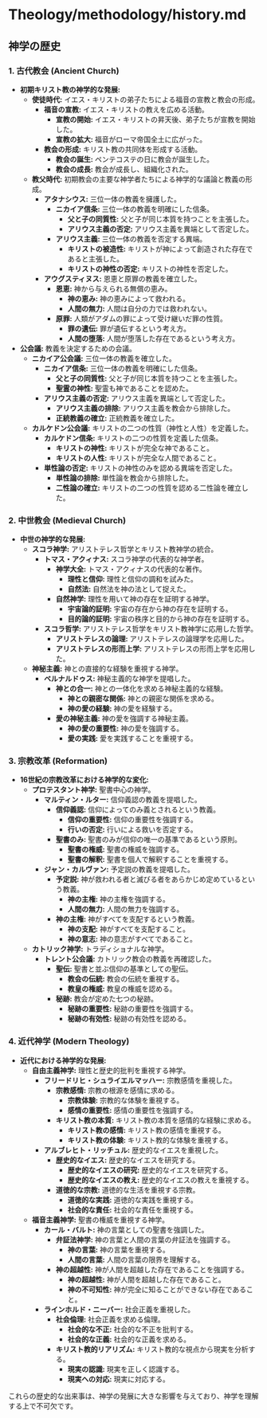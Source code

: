 # Theology/methodology/history.md

## 神学の歴史

### 1. 古代教会 (Ancient Church)
- **初期キリスト教の神学的な発展:**
    - **使徒時代:** イエス・キリストの弟子たちによる福音の宣教と教会の形成。
        - **福音の宣教:** イエス・キリストの教えを広める活動。
            - **宣教の開始:** イエス・キリストの昇天後、弟子たちが宣教を開始した。
            - **宣教の拡大:** 福音がローマ帝国全土に広がった。
        - **教会の形成:** キリスト教の共同体を形成する活動。
            - **教会の誕生:** ペンテコステの日に教会が誕生した。
            - **教会の成長:** 教会が成長し、組織化された。
    - **教父時代:** 初期教会の主要な神学者たちによる神学的な議論と教義の形成。
        - **アタナシウス:** 三位一体の教義を擁護した。
            - **ニカイア信条:** 三位一体の教義を明確にした信条。
                - **父と子の同質性:** 父と子が同じ本質を持つことを主張した。
                - **アリウス主義の否定:** アリウス主義を異端として否定した。
            - **アリウス主義:** 三位一体の教義を否定する異端。
                - **キリストの被造性:** キリストが神によって創造された存在であると主張した。
                - **キリストの神性の否定:** キリストの神性を否定した。
        - **アウグスティヌス:** 恩恵と原罪の教義を確立した。
            - **恩恵:** 神から与えられる無償の恵み。
                - **神の恵み:** 神の恵みによって救われる。
                - **人間の無力:** 人間は自分の力では救われない。
            - **原罪:** 人類がアダムの罪によって受け継いだ罪の性質。
                - **罪の遺伝:** 罪が遺伝するという考え方。
                - **人間の堕落:** 人間が堕落した存在であるという考え方。
- **公会議:** 教義を決定するための会議。
    - **ニカイア公会議:** 三位一体の教義を確立した。
        - **ニカイア信条:** 三位一体の教義を明確にした信条。
            - **父と子の同質性:** 父と子が同じ本質を持つことを主張した。
            - **聖霊の神性:** 聖霊も神であることを認めた。
        - **アリウス主義の否定:** アリウス主義を異端として否定した。
            - **アリウス主義の排除:** アリウス主義を教会から排除した。
            - **正統教義の確立:** 正統教義を確立した。
    - **カルケドン公会議:** キリストの二つの性質（神性と人性）を定義した。
        - **カルケドン信条:** キリストの二つの性質を定義した信条。
            - **キリストの神性:** キリストが完全な神であること。
            - **キリストの人性:** キリストが完全な人間であること。
        - **単性論の否定:** キリストの神性のみを認める異端を否定した。
            - **単性論の排除:** 単性論を教会から排除した。
            - **二性論の確立:** キリストの二つの性質を認める二性論を確立した。

### 2. 中世教会 (Medieval Church)
- **中世の神学的な発展:**
    - **スコラ神学:** アリストテレス哲学とキリスト教神学の統合。
        - **トマス・アクィナス:** スコラ神学の代表的な神学者。
            - **神学大全:** トマス・アクィナスの代表的な著作。
                - **理性と信仰:** 理性と信仰の調和を試みた。
                - **自然法:** 自然法を神の法として捉えた。
            - **自然神学:** 理性を用いて神の存在を証明する神学。
                - **宇宙論的証明:** 宇宙の存在から神の存在を証明する。
                - **目的論的証明:** 宇宙の秩序と目的から神の存在を証明する。
        - **スコラ哲学:** アリストテレス哲学をキリスト教神学に応用した哲学。
            - **アリストテレスの論理:** アリストテレスの論理学を応用した。
            - **アリストテレスの形而上学:** アリストテレスの形而上学を応用した。
    - **神秘主義:** 神との直接的な経験を重視する神学。
        - **ベルナルドゥス:** 神秘主義的な神学を提唱した。
            - **神との合一:** 神との一体化を求める神秘主義的な経験。
                - **神との親密な関係:** 神との親密な関係を求める。
                - **神の愛の経験:** 神の愛を経験する。
            - **愛の神秘主義:** 神の愛を強調する神秘主義。
                - **神の愛の重要性:** 神の愛を強調する。
                - **愛の実践:** 愛を実践することを重視する。

### 3. 宗教改革 (Reformation)
- **16世紀の宗教改革における神学的な変化:**
    - **プロテスタント神学:** 聖書中心の神学。
        - **マルティン・ルター:** 信仰義認の教義を提唱した。
            - **信仰義認:** 信仰によってのみ義とされるという教義。
                - **信仰の重要性:** 信仰の重要性を強調する。
                - **行いの否定:** 行いによる救いを否定する。
            - **聖書のみ:** 聖書のみが信仰の唯一の基準であるという原則。
                - **聖書の権威:** 聖書の権威を強調する。
                - **聖書の解釈:** 聖書を個人で解釈することを重視する。
        - **ジャン・カルヴァン:** 予定説の教義を提唱した。
            - **予定説:** 神が救われる者と滅びる者をあらかじめ定めているという教義。
                - **神の主権:** 神の主権を強調する。
                - **人間の無力:** 人間の無力を強調する。
            - **神の主権:** 神がすべてを支配するという教義。
                - **神の支配:** 神がすべてを支配すること。
                - **神の意志:** 神の意志がすべてであること。
    - **カトリック神学:** トラディショナルな神学。
        - **トレント公会議:** カトリック教会の教義を再確認した。
            - **聖伝:** 聖書と並ぶ信仰の基準としての聖伝。
                - **教会の伝統:** 教会の伝統を重視する。
                - **教皇の権威:** 教皇の権威を認める。
            - **秘跡:** 教会が定めた七つの秘跡。
                - **秘跡の重要性:** 秘跡の重要性を強調する。
                - **秘跡の有効性:** 秘跡の有効性を認める。

### 4. 近代神学 (Modern Theology)
- **近代における神学的な発展:**
    - **自由主義神学:** 理性と歴史的批判を重視する神学。
        - **フリードリヒ・シュライエルマッハー:** 宗教感情を重視した。
            - **宗教感情:** 宗教の根源を感情に求める。
                - **宗教体験:** 宗教的な体験を重視する。
                - **感情の重要性:** 感情の重要性を強調する。
            - **キリスト教の本質:** キリスト教の本質を感情的な経験に求める。
                - **キリスト教の感情:** キリスト教の感情を重視する。
                - **キリスト教の体験:** キリスト教的な体験を重視する。
        - **アルブレヒト・リッチュル:** 歴史的なイエスを重視した。
            - **歴史的なイエス:** 歴史的なイエスを研究する。
                - **歴史的なイエスの研究:** 歴史的なイエスを研究する。
                - **歴史的なイエスの教え:** 歴史的なイエスの教えを重視する。
            - **道徳的な宗教:** 道徳的な生活を重視する宗教。
                - **道徳的な実践:** 道徳的な実践を重視する。
                - **社会的な責任:** 社会的な責任を重視する。
    - **福音主義神学:** 聖書の権威を重視する神学。
        - **カール・バルト:** 神の言葉としての聖書を強調した。
            - **弁証法神学:** 神の言葉と人間の言葉の弁証法を強調する。
                - **神の言葉:** 神の言葉を重視する。
                - **人間の言葉:** 人間の言葉の限界を理解する。
            - **神の超越性:** 神が人間を超越した存在であることを強調する。
                - **神の超越性:** 神が人間を超越した存在であること。
                - **神の不可知性:** 神が完全に知ることができない存在であること。
        - **ラインホルド・ニーバー:** 社会正義を重視した。
            - **社会倫理:** 社会正義を求める倫理。
                - **社会的な不正:** 社会的な不正を批判する。
                - **社会的な正義:** 社会的な正義を求める。
            - **キリスト教的リアリズム:** キリスト教的な視点から現実を分析する。
                - **現実の認識:** 現実を正しく認識する。
                - **現実への対応:** 現実に対応する。

これらの歴史的な出来事は、神学の発展に大きな影響を与えており、神学を理解する上で不可欠です。